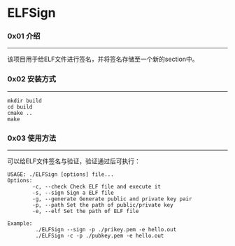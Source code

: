 # ELFSign

### 0x01 介绍

---
该项目用于给ELF文件进行签名，并将签名存储至一个新的section中。

### 0x02 安装方式

---
```shell script
mkdir build
cd build
cmake ..
make
```

### 0x03 使用方法

---
可以给ELF文件签名与验证，验证通过后可执行：
```usage
USAGE: ./ELFSign [options] file...
Options:
        -c, --check Check ELF file and execute it
        -s, --sign Sign a ELF file
        -g, --generate Generate public and private key pair
        -p, --path Set the path of public/private key
        -e, --elf Set the path of ELF file

Example:
         ./ELFSign --sign -p ./prikey.pem -e hello.out
         ./ELFSign -c -p ./pubkey.pem -e hello.out
```

